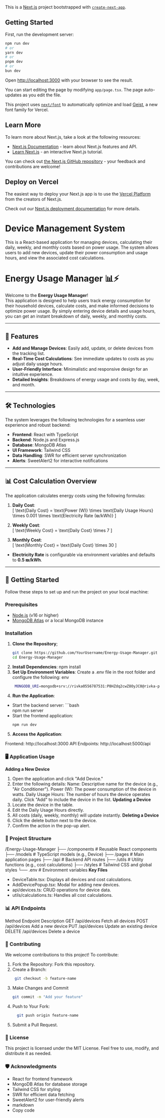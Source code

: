 This is a [Next.js](https://nextjs.org) project bootstrapped with [`create-next-app`](https://nextjs.org/docs/app/api-reference/cli/create-next-app).

## Getting Started

First, run the development server:

```bash
npm run dev
# or
yarn dev
# or
pnpm dev
# or
bun dev
```

Open [http://localhost:3000](http://localhost:3000) with your browser to see the result.

You can start editing the page by modifying `app/page.tsx`. The page auto-updates as you edit the file.

This project uses [`next/font`](https://nextjs.org/docs/app/building-your-application/optimizing/fonts) to automatically optimize and load [Geist](https://vercel.com/font), a new font family for Vercel.

## Learn More

To learn more about Next.js, take a look at the following resources:

- [Next.js Documentation](https://nextjs.org/docs) - learn about Next.js features and API.
- [Learn Next.js](https://nextjs.org/learn) - an interactive Next.js tutorial.

You can check out [the Next.js GitHub repository](https://github.com/vercel/next.js) - your feedback and contributions are welcome!

## Deploy on Vercel

The easiest way to deploy your Next.js app is to use the [Vercel Platform](https://vercel.com/new?utm_medium=default-template&filter=next.js&utm_source=create-next-app&utm_campaign=create-next-app-readme) from the creators of Next.js.

Check out our [Next.js deployment documentation](https://nextjs.org/docs/app/building-your-application/deploying) for more details.
# Device Management System

This is a React-based application for managing devices, calculating their daily, weekly, and monthly costs based on power usage. The system allows users to add new devices, update their power consumption and usage hours, and view the associated cost calculations.

# Energy Usage Manager 📊⚡

Welcome to the **Energy Usage Manager**!  
This application is designed to help users track energy consumption for their household devices, calculate costs, and make informed decisions to optimize power usage. By simply entering device details and usage hours, you can get an instant breakdown of daily, weekly, and monthly costs.

---

## 🌟 Features

- **Add and Manage Devices**: Easily add, update, or delete devices from the tracking list.
- **Real-Time Cost Calculations**: See immediate updates to costs as you adjust daily usage hours.
- **User-Friendly Interface**: Minimalistic and responsive design for an intuitive experience.
- **Detailed Insights**: Breakdowns of energy usage and costs by day, week, and month.

---

## 🛠️ Technologies

The system leverages the following technologies for a seamless user experience and robust backend:

- **Frontend**: React with TypeScript
- **Backend**: Node.js and Express.js
- **Database**: MongoDB Atlas
- **UI Framework**: Tailwind CSS
- **Data Handling**: SWR for efficient server synchronization
- **Alerts**: SweetAlert2 for interactive notifications

---

## 📊 Cost Calculation Overview

The application calculates energy costs using the following formulas:

1. **Daily Cost**:  
   \[
   \text{Daily Cost} = \text{Power (W)} \times \text{Daily Usage Hours} \times 0.001 \times \text{Electricity Rate (₪/kWh)}
   \]

2. **Weekly Cost**:  
   \[
   \text{Weekly Cost} = \text{Daily Cost} \times 7
   \]

3. **Monthly Cost**:  
   \[
   \text{Monthly Cost} = \text{Daily Cost} \times 30
   \]

- **Electricity Rate** is configurable via environment variables and defaults to **0.5 ₪/kWh**.

---

## 🚀 Getting Started

Follow these steps to set up and run the project on your local machine:

### Prerequisites

- [Node.js](https://nodejs.org/) (v16 or higher)
- [MongoDB Atlas](https://www.mongodb.com/) or a local MongoDB instance

### Installation

1. **Clone the Repository**;
   ```bash
   git clone https://github.com/YourUsername/Energy-Usage-Manager.git
   cd Energy-Usage-Manager
2. **Install Dependencies**:
   npm install
3. **Set Up Environment Variables**:
Create a .env file in the root folder and configure the following:
 env
    ```bash
     MONGODB_URI=mongodb+srv://rivka0556787531:P8HZdq2cwZ8OyJC0@rivka-project-db.imszo.mongodb.net/?retryWrites=true&w=majority
4. **Run the Application**:
-  Start the backend server:
       ```bash  
      npm run server
-  Start the frontend application:
      ```bash
      npm run dev
5. **Access the Application**:

Frontend: http://localhost:3000
API Endpoints: http://localhost:5000/api



### 🖥️ Application Usage
**Adding a New Device**
1. Open the application and click "Add Device."
2. Enter the following details:
 Name: Descriptive name for the device (e.g., "Air Conditioner").
 Power (W): The power consumption of the device in watts.
 Daily Usage Hours: The number of hours the device operates daily.
 Click "Add" to include the device in the list.
**Updating a Device**
1. Locate the device in the table.
2. Edit the Daily Usage Hours directly.
3. All costs (daily, weekly, monthly) will update instantly.
**Deleting a Device**
1. Click the delete button next to the device.
2. Confirm the action in the pop-up alert.

### 📂 Project Structure
/Energy-Usage-Manager
├── /components        # Reusable React components
├── /models            # TypeScript models (e.g., Device)
├── /pages             # Main application pages
├── /api               # Backend API routes
├── /utils             # Utility functions (e.g., cost calculations)
├── /styles            # Tailwind CSS and global styles
└── .env               # Environment variables
**Key Files**
- DeviceTable.tsx: Displays all devices and cost calculations.
- AddDevicePopup.tsx: Modal for adding new devices.
- api/devices.ts: CRUD operations for device data.
- utils/calculations.ts: Handles all cost calculations.
### 📊 API Endpoints
Method	Endpoint	Description
GET	/api/devices	Fetch all devices
POST	/api/devices	Add a new device
PUT	/api/devices	Update an existing device
DELETE	/api/devices	Delete a device
### 🌟 Contributing
  We welcome contributions to this project! To contribute:
1. Fork the Repository: Fork this repository.
2. Create a Branch:
   ```bash
    git checkout -b feature-name
3. Make Changes and Commit
    ```bash
    git commit -m "Add your feature"
4. Push to Your Fork:
   ```bash
     git push origin feature-name
5. Submit a Pull Request.
### 📜 License
This project is licensed under the MIT License. Feel free to use, modify, and distribute it as needed.

### 🛡️ Acknowledgments
- React for frontend framework
- MongoDB Atlas for database storage
- Tailwind CSS for styling
- SWR for efficient data fetching
- SweetAlert2 for user-friendly alerts
- markdown
- Copy code



